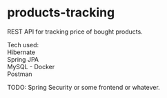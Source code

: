 # products-tracking
REST API for tracking price of bought products.

Tech used:  
Hibernate  
Spring JPA  
MySQL - Docker  
Postman  

TODO: Spring Security or some frontend or whatever.
